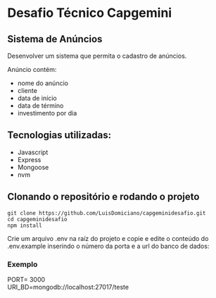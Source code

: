 # Desafio Técnico Capgemini

## Sistema de Anúncios
Desenvolver um sistema que permita o cadastro de anúncios.

Anúncio contém:
- nome do anúncio
- cliente 
- data de início 
- data de término 
- investimento por dia

## Tecnologias utilizadas:
- Javascript
- Express
- Mongoose
- nvm

## Clonando o repositório e rodando o projeto
```
git clone https://github.com/LuisDomiciano/capgeminidesafio.git
cd capgeminidesafio
npm install
```
Crie um arquivo .env na raíz do projeto e copie e edite o conteúdo do .env.example inserindo o número da porta e a url do banco de dados:
### Exemplo
<p>PORT= 3000</br>URI_BD=mongodb://localhost:27017/teste</p>
